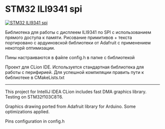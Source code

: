 # STM32 ILI9341 spi

[![STM32 ILI9341 spi](http://img.youtube.com/vi/-2-tuqgc90k/0.jpg)](http://www.youtube.com/watch?v=-2-tuqgc90k "STM32 ILI9341 spi")

Библиотека для работы с дисплеем ILI9341 по SPI с использованием прямого доступа к памяти.
Рисование примитивов + текста портировано с ардуиновской библиотеки от Adafruit с применением некоторй оптимизации.

Пины настраиваются в файле config.h в папке с библиотекой

Проект для CLion IDE.
Используется стандартная библиотека для работы с перифирией.
Для успешной компиляции править пути к библиотеке в CMakeLists.txt

---

This project for IntelliJ IDEA CLion includes fast DMA graphics library.
Testing on STM32f103C8T6.

Graphics drawing ported from Adafruit library for Arduino.
Some optimizations applied.

Pins configuration in config.h
